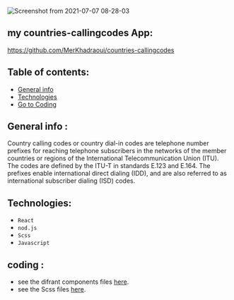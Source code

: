 
![Screenshot from 2021-07-07 08-28-03](https://user-images.githubusercontent.com/75792175/124710648-5a6b3680-defd-11eb-9d25-c89ada64b245.png)
## my countries-callingcodes App: 
https://github.com/MerKhadraoui/countries-callingcodes


## Table of contents:
* [General info](#general-info-about-my-NotrBook-APP )
* [Technologies](#technologies)
* [ Go to Coding](#coding)



## General info :

Country calling codes or country dial-in codes are telephone number prefixes for reaching telephone subscribers in the networks of the member countries or regions of the International Telecommunication Union (ITU). The codes are defined by the ITU-T in standards E.123 and E.164. The prefixes enable international direct dialing (IDD), and are also referred to as international subscriber dialing (ISD) codes. 

## Technologies:

- `React`
- `nod.js`
- `Scss`
- `Javascript`

## coding :
* see the difrant components files [here](https://github.com/MerKhadraoui/countries-callingcodes/tree/main/src).
* see the Scss files [here](https://github.com/MerKhadraoui/countries-callingcodes/blob/main/src/sass/main.scss).

